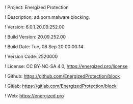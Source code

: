 ! Project: Energized Protection

! Description: ad.porn.malware blocking.

! Version: 6.0.1.20.09.252.00

! Build Version: 20.09.252.00

! Build Date: Tue, 08 Sep 20 00:00:14

! Version Code: 2520000

! License: CC BY-NC-SA 4.0, https://energized.pro/license

! Github: https://github.com/EnergizedProtection/block

! Gitlab: https://gitlab.com/EnergizedProtection/block


! Web: https://energized.pro
